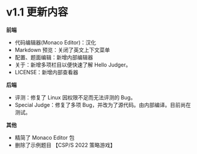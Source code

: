 # v1.1 更新内容

**前端**

- 代码编辑器(Monaco Editor)：汉化
- Markdown 预览：关闭了英文上下文菜单
- 配置、题面编辑：新增内部编辑器
- 关于：新增多项栏目以便快速了解 Hello Judger。
- LICENSE：新增内部查看器

**后端**

- 评测：修复了 Linux 因权限不足而无法评测的 Bug。
- Special Judge：修复了多项 Bug，并改为了源代码。由内部编译。目前尚在测试。

**其他**

- 精简了 Monaco Editor 包
- 删除了示例题目 【CSP/S 2022 策略游戏】


